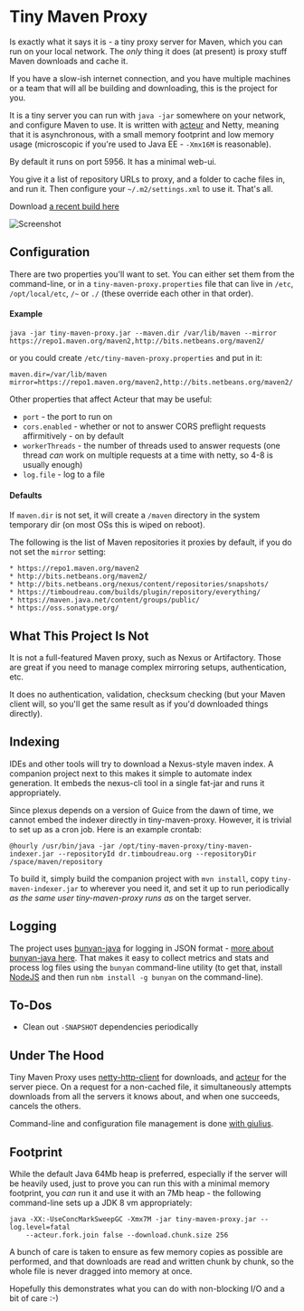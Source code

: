Tiny Maven Proxy
================

Is exactly what it says it is - a tiny proxy server for Maven, which you can
run on your local network.  The *only* thing it does (at present) is proxy
stuff Maven downloads and cache it.

If you have a slow-ish internet connection, and you have multiple machines
or a team that will all be building and downloading, this is the project for
you.

It is a tiny server you can run with `java -jar` somewhere on your network,
and configure Maven to use.  It is written with [acteur](http://timboudreau.com/blog/updatedActeur/read)
and Netty, meaning that it is asynchronous, with a small memory footprint
and low memory usage (microscopic if you're used to Java EE - `-Xmx16M` is
reasonable).

By default it runs on port 5956.  It has a minimal web-ui.

You give it a list of repository URLs to proxy, and a folder to cache files
in, and run it.  Then configure your `~/.m2/settings.xml` to use it.  That's all.

Download [a recent build here](https://timboudreau.com/builds/job/tiny-maven-proxy/lastSuccessfulBuild/artifact/tiny-maven-proxy/target/tiny-maven-proxy.jar)

![Screenshot](http://timboudreau.com/files/screen/d17d10e6-9e65-4314-9c68-cecb4a57023a.png)


Configuration
-------------

There are two properties you'll want to set.  You can either set them from
the command-line, or in a `tiny-maven-proxy.properties` file that can live in
`/etc`, `/opt/local/etc`, `/~` or `./` (these override each other in that order).


#### Example

```
java -jar tiny-maven-proxy.jar --maven.dir /var/lib/maven --mirror https://repo1.maven.org/maven2,http://bits.netbeans.org/maven2/
```

or you could create `/etc/tiny-maven-proxy.properties` and put in it:

```
maven.dir=/var/lib/maven
mirror=https://repo1.maven.org/maven2,http://bits.netbeans.org/maven2/
```

Other properties that affect Acteur that may be useful:

 * `port` - the port to run on
 * `cors.enabled` - whether or not to answer CORS preflight requests affirmitively - on by default
 * `workerThreads` - the number of threads used to answer requests (one thread *can* work on multiple requests at a time with netty, so 4-8 is usually enough)
 * `log.file` - log to a file

#### Defaults

If `maven.dir` is not set, it will create a `/maven` directory in the system
temporary dir (on most OSs this is wiped on reboot).

The following is the list of Maven repositories it proxies by default, if you 
do not set the `mirror` setting:

    * https://repo1.maven.org/maven2
    * http://bits.netbeans.org/maven2/
    * http://bits.netbeans.org/nexus/content/repositories/snapshots/
    * https://timboudreau.com/builds/plugin/repository/everything/
    * https://maven.java.net/content/groups/public/
    * https://oss.sonatype.org/


What This Project Is Not
------------------------

It is not a full-featured Maven proxy, such as Nexus or Artifactory.  Those
are great if you need to manage complex mirroring setups, authentication, etc.

It does no authentication, validation, checksum checking (but your Maven client
will, so you'll get the same result as if you'd downloaded things directly).


Indexing
--------

IDEs and other tools will try to download a Nexus-style maven index.  A companion
project next to this makes it simple to automate index generation.  It embeds the
nexus-cli tool in a single fat-jar and runs it appropriately.

Since plexus depends on a version of Guice from the dawn of time, we cannot embed
the indexer directly in tiny-maven-proxy.  However, it is trivial to set up as a
cron job.  Here is an example crontab:

```
@hourly /usr/bin/java -jar /opt/tiny-maven-proxy/tiny-maven-indexer.jar --repositoryId dr.timboudreau.org --repositoryDir /space/maven/repository
```

To build it, simply build the companion project with `mvn install`, copy `tiny-maven-indexer.jar` to
wherever you need it, and set it up to run periodically _as the same user tiny-maven-proxy runs as_ on the
target server.

Logging
-------

The project uses [bunyan-java](https://github.com/timboudreau/bunyan-java) for
logging in JSON format - [more about bunyan-java here](http://timboudreau.com/blog/bunyan/read).
That makes it easy to collect metrics and stats and process log files using the
`bunyan` command-line utility (to get that, install [NodeJS](http://nodejs.org)
and then run `nbm install -g bunyan` on the command-line).


To-Dos
------

 * Clean out `-SNAPSHOT` dependencies periodically


Under The Hood
--------------

Tiny Maven Proxy uses [netty-http-client](https://github.com/timboudreau/netty-http-client)
for downloads, and [acteur](https://github.com/timboudreau/acteur) for the server piece.
On a request for a non-cached file, it simultaneously attempts downloads from all the
servers it knows about, and when one succeeds, cancels the others.

Command-line and configuration file management is done [with giulius](https://github.com/timboudreau/giulius).


Footprint
---------

While the default Java 64Mb heap is preferred, especially if the server will be heavily used, just to prove
you can run this with a minimal memory footprint, you *can* run it and use it with an 7Mb heap - the following
command-line sets up a JDK 8 vm appropriately:

```
java -XX:-UseConcMarkSweepGC -Xmx7M -jar tiny-maven-proxy.jar --log.level=fatal 
	--acteur.fork.join false --download.chunk.size 256
```

A bunch of care is taken to ensure as few memory copies as possible are performed, and that downloads are
read and written chunk by chunk, so the whole file is never dragged into memory at once.

Hopefully this demonstrates what you can do with non-blocking I/O and a bit of care :-)
